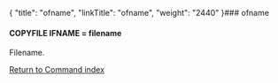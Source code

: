 {
    "title": "ofname",
    "linkTitle": "ofname",
    "weight": "2440"
}### <span id="ofname"></span>ofname

#### COPYFILE IFNAME = filename

Filename.

[Return to Command index](../../)

 

